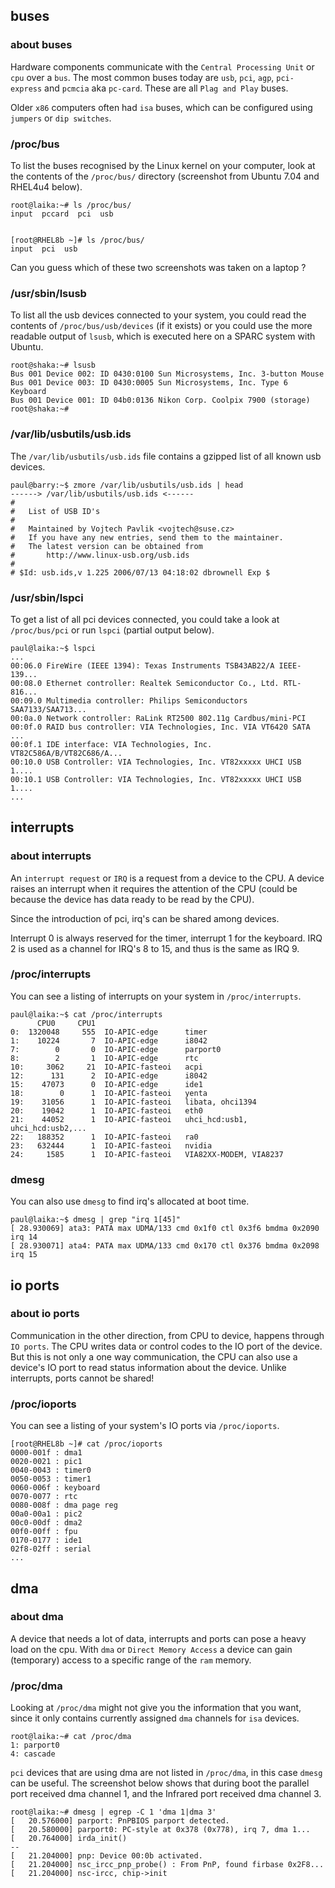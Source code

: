 ## buses

### about buses

Hardware components communicate with the
`Central Processing Unit` or `cpu` over a
`bus`. The most common buses today are
`usb`, `pci`, `agp`,
`pci-express` and `pcmcia` aka
`pc-card`. These are all `Plag and Play` buses.

Older `x86` computers often had `isa` buses, which can be
configured using `jumpers` or `dip switches`.

### /proc/bus

To list the buses recognised by the Linux kernel on your computer, look
at the contents of the `/proc/bus/` directory (screenshot
from Ubuntu 7.04 and RHEL4u4 below).

    root@laika:~# ls /proc/bus/
    input  pccard  pci  usb
            

    [root@RHEL8b ~]# ls /proc/bus/
    input  pci  usb
            

Can you guess which of these two screenshots was taken on a laptop ?

### /usr/sbin/lsusb

To list all the usb devices connected to your system, you could read the
contents of `/proc/bus/usb/devices` (if it exists) or you
could use the more readable output of `lsusb`, which is
executed here on a SPARC system with Ubuntu.

    root@shaka:~# lsusb
    Bus 001 Device 002: ID 0430:0100 Sun Microsystems, Inc. 3-button Mouse
    Bus 001 Device 003: ID 0430:0005 Sun Microsystems, Inc. Type 6 Keyboard
    Bus 001 Device 001: ID 04b0:0136 Nikon Corp. Coolpix 7900 (storage)
    root@shaka:~#   
            

### /var/lib/usbutils/usb.ids

The `/var/lib/usbutils/usb.ids` file contains a gzipped
list of all known usb devices.

    paul@barry:~$ zmore /var/lib/usbutils/usb.ids | head
    ------> /var/lib/usbutils/usb.ids <------
    #
    #   List of USB ID's
    #
    #   Maintained by Vojtech Pavlik <vojtech@suse.cz>
    #   If you have any new entries, send them to the maintainer.
    #   The latest version can be obtained from
    #       http://www.linux-usb.org/usb.ids
    #
    # $Id: usb.ids,v 1.225 2006/07/13 04:18:02 dbrownell Exp $
            

### /usr/sbin/lspci

To get a list of all pci devices connected, you could take a look at
`/proc/bus/pci` or run `lspci` (partial
output below).

    paul@laika:~$ lspci
    ...
    00:06.0 FireWire (IEEE 1394): Texas Instruments TSB43AB22/A IEEE-139...
    00:08.0 Ethernet controller: Realtek Semiconductor Co., Ltd. RTL-816...
    00:09.0 Multimedia controller: Philips Semiconductors SAA7133/SAA713...
    00:0a.0 Network controller: RaLink RT2500 802.11g Cardbus/mini-PCI 
    00:0f.0 RAID bus controller: VIA Technologies, Inc. VIA VT6420 SATA ...
    00:0f.1 IDE interface: VIA Technologies, Inc. VT82C586A/B/VT82C686/A...
    00:10.0 USB Controller: VIA Technologies, Inc. VT82xxxxx UHCI USB 1....
    00:10.1 USB Controller: VIA Technologies, Inc. VT82xxxxx UHCI USB 1....
    ...
            

## interrupts

### about interrupts

An `interrupt request` or `IRQ` is a request
from a device to the CPU. A device raises an interrupt when it requires
the attention of the CPU (could be because the device has data ready to
be read by the CPU).

Since the introduction of pci, irq\'s can be shared among devices.

Interrupt 0 is always reserved for the timer, interrupt 1 for the
keyboard. IRQ 2 is used as a channel for IRQ\'s 8 to 15, and thus is the
same as IRQ 9.

### /proc/interrupts

You can see a listing of interrupts on your system in
`/proc/interrupts`.

    paul@laika:~$ cat /proc/interrupts 
          CPU0     CPU1       
    0:  1320048     555  IO-APIC-edge      timer
    1:    10224       7  IO-APIC-edge      i8042
    7:        0       0  IO-APIC-edge      parport0
    8:        2       1  IO-APIC-edge      rtc
    10:     3062     21  IO-APIC-fasteoi   acpi
    12:      131      2  IO-APIC-edge      i8042
    15:    47073      0  IO-APIC-edge      ide1
    18:        0      1  IO-APIC-fasteoi   yenta
    19:    31056      1  IO-APIC-fasteoi   libata, ohci1394
    20:    19042      1  IO-APIC-fasteoi   eth0
    21:    44052      1  IO-APIC-fasteoi   uhci_hcd:usb1, uhci_hcd:usb2,...
    22:   188352      1  IO-APIC-fasteoi   ra0
    23:   632444      1  IO-APIC-fasteoi   nvidia
    24:     1585      1  IO-APIC-fasteoi   VIA82XX-MODEM, VIA8237
            

### dmesg

You can also use `dmesg` to find irq\'s allocated at boot
time.

    paul@laika:~$ dmesg | grep "irq 1[45]"
    [ 28.930069] ata3: PATA max UDMA/133 cmd 0x1f0 ctl 0x3f6 bmdma 0x2090 irq 14
    [ 28.930071] ata4: PATA max UDMA/133 cmd 0x170 ctl 0x376 bmdma 0x2098 irq 15
            

## io ports

### about io ports

Communication in the other direction, from CPU to device, happens
through `IO ports`. The CPU writes data or control codes
to the IO port of the device. But this is not only a one way
communication, the CPU can also use a device\'s IO port to read status
information about the device. Unlike interrupts, ports cannot be shared!

### /proc/ioports

You can see a listing of your system\'s IO ports via
`/proc/ioports`.

    [root@RHEL8b ~]# cat /proc/ioports 
    0000-001f : dma1
    0020-0021 : pic1
    0040-0043 : timer0
    0050-0053 : timer1
    0060-006f : keyboard
    0070-0077 : rtc
    0080-008f : dma page reg
    00a0-00a1 : pic2
    00c0-00df : dma2
    00f0-00ff : fpu
    0170-0177 : ide1
    02f8-02ff : serial
    ...
            

## dma

### about dma

A device that needs a lot of data, interrupts and ports can pose a heavy
load on the cpu. With `dma` or `Direct Memory Access` a
device can gain (temporary) access to a specific range of the `ram`
memory.

### /proc/dma

Looking at `/proc/dma` might not give you the information
that you want, since it only contains currently assigned `dma` channels
for `isa` devices.

    root@laika:~# cat /proc/dma 
    1: parport0
    4: cascade
            

`pci` devices that are using dma are not listed in `/proc/dma`, in this
case `dmesg` can be useful. The screenshot below shows
that during boot the parallel port received dma channel 1, and the
Infrared port received dma channel 3.

    root@laika:~# dmesg | egrep -C 1 'dma 1|dma 3'
    [   20.576000] parport: PnPBIOS parport detected.
    [   20.580000] parport0: PC-style at 0x378 (0x778), irq 7, dma 1...
    [   20.764000] irda_init()
    --
    [   21.204000] pnp: Device 00:0b activated.
    [   21.204000] nsc_ircc_pnp_probe() : From PnP, found firbase 0x2F8...
    [   21.204000] nsc-ircc, chip->init
            

